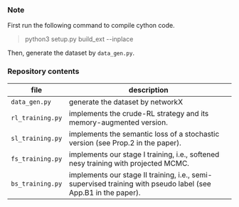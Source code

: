 ### Note 
First run the following command to compile cython code. 
> python3 setup.py build_ext --inplace 

Then, generate the dataset by `data_gen.py`.

### Repository contents

| file           | description                                                  |
| -------------- | ------------------------------------------------------------ |
| `data_gen.py` | generate the dataset by networkX |
| `rl_training.py` | implements the crude-RL strategy and its memory-augmented version. |
| `sl_training.py` | implements the semantic loss of a stochastic version (see Prop.2 in the paper). |
| `fs_training.py` | implements our stage I training, i.e., softened nesy training with projected MCMC. |
| `bs_training.py` | implements our stage II training, i.e., semi-supervised training with pseudo label (see App.B1 in the paper). |

